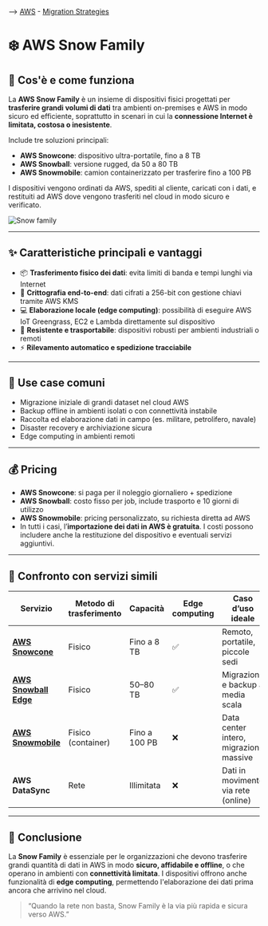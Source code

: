--> [AWS](00-Intro/AWS.md)  -  [Migration Strategies](06-Cloud-Adoption-Framework-and-Migration-Strategies/AWS-Migration-Strategies.md)
# ❄️ AWS Snow Family

## 📘 Cos'è e come funziona

La **AWS Snow Family** è un insieme di dispositivi fisici progettati per **trasferire grandi volumi di dati** tra ambienti on-premises e AWS in modo sicuro ed efficiente, soprattutto in scenari in cui la **connessione Internet è limitata, costosa o inesistente**.

Include tre soluzioni principali:
- **AWS Snowcone**: dispositivo ultra-portatile, fino a 8 TB
- **AWS Snowball**: versione rugged, da 50 a 80 TB
- **AWS Snowmobile**: camion containerizzato per trasferire fino a 100 PB

I dispositivi vengono ordinati da AWS, spediti al cliente, caricati con i dati, e restituiti ad AWS dove vengono trasferiti nel cloud in modo sicuro e verificato.

![Snow family](snow.png)

---

## ✨ Caratteristiche principali e vantaggi

- 📦 **Trasferimento fisico dei dati**: evita limiti di banda e tempi lunghi via Internet
- 🔐 **Crittografia end-to-end**: dati cifrati a 256-bit con gestione chiavi tramite AWS KMS
- 💻 **Elaborazione locale (edge computing)**: possibilità di eseguire AWS IoT Greengrass, EC2 e Lambda direttamente sul dispositivo
- 🚚 **Resistente e trasportabile**: dispositivi robusti per ambienti industriali o remoti
- ⚡ **Rilevamento automatico e spedizione tracciabile**

---

## 🚀 Use case comuni

- Migrazione iniziale di grandi dataset nel cloud AWS
- Backup offline in ambienti isolati o con connettività instabile
- Raccolta ed elaborazione dati in campo (es. militare, petrolifero, navale)
- Disaster recovery e archiviazione sicura
- Edge computing in ambienti remoti

---

## 💰 Pricing

- **AWS Snowcone**: si paga per il noleggio giornaliero + spedizione
- **AWS Snowball**: costo fisso per job, include trasporto e 10 giorni di utilizzo
- **AWS Snowmobile**: pricing personalizzato, su richiesta diretta ad AWS
- In tutti i casi, l’**importazione dei dati in AWS è gratuita**. I costi possono includere anche la restituzione del dispositivo e eventuali servizi aggiuntivi.

---

## 🔄 Confronto con servizi simili

| Servizio            | Metodo di trasferimento | Capacità         | Edge computing | Caso d’uso ideale                      |
|---------------------|-------------------------|------------------|----------------|----------------------------------------|
| **[AWS Snowcone](06-Cloud-Adoption-Framework-and-Migration-Strategies/AWS-Snowcone.md)**    | Fisico                  | Fino a 8 TB      | ✅              | Remoto, portatile, piccole sedi        |
| **[AWS Snowball Edge](06-Cloud-Adoption-Framework-and-Migration-Strategies/AWS-Snowball-Edge.md)**    | Fisico                  | 50–80 TB         | ✅              | Migrazioni e backup a media scala      |
| **[AWS Snowmobile](06-Cloud-Adoption-Framework-and-Migration-Strategies/AWS-Snowmobile.md)**  | Fisico (container)      | Fino a 100 PB    | ❌              | Data center intero, migrazioni massive |
| **AWS DataSync**    | Rete                    | Illimitata       | ❌              | Dati in movimento via rete (online)    |

---

## 📌 Conclusione

La **Snow Family** è essenziale per le organizzazioni che devono trasferire grandi quantità di dati in AWS in modo **sicuro, affidabile e offline**, o che operano in ambienti con **connettività limitata**. I dispositivi offrono anche funzionalità di **edge computing**, permettendo l'elaborazione dei dati prima ancora che arrivino nel cloud.

> “Quando la rete non basta, Snow Family è la via più rapida e sicura verso AWS.”

